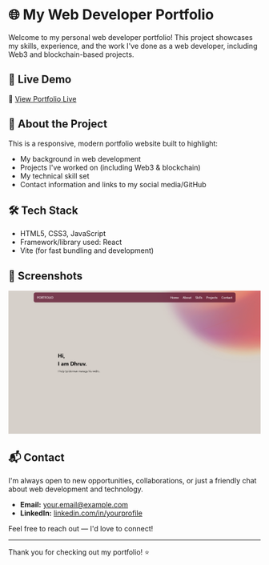 # 🌐 My Web Developer Portfolio

Welcome to my personal web developer portfolio! This project showcases my skills, experience, and the work I've done as a web developer, including Web3 and blockchain-based projects.

## 🚀 Live Demo

🔗 [View Portfolio Live](https://dhruvfromearth.github.io/MyPortfolio/)

## 📁 About the Project

This is a responsive, modern portfolio website built to highlight:

- My background in web development
- Projects I've worked on (including Web3 & blockchain)
- My technical skill set
- Contact information and links to my social media/GitHub

## 🛠️ Tech Stack

- HTML5, CSS3, JavaScript
- Framework/library used: React
- Vite (for fast bundling and development)

## 📸 Screenshots

![Screenshot](./public/screenshots/homepage.png)


## 📬 Contact

I'm always open to new opportunities, collaborations, or just a friendly chat about web development and technology.

- **Email:** [your.email@example.com](mailto:dhruvjaindj888@gmail.com)  
- **LinkedIn:** [linkedin.com/in/yourprofile](https://www.linkedin.com/in/dhruvjaindj888/)

Feel free to reach out — I'd love to connect!

---

Thank you for checking out my portfolio! ⭐️